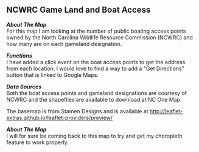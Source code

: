 ## NCWRC Game Land and Boat Access

***About The Map***\
For this map I am looking at the number of public boating access points owned by the North Carolina Wildlife Resource Commission (NCWRC) and how many are on each gameland designation.

***Functions***\
I have added a click event on the boat access points to get the address from each location.  I would love to find a way to add a "Get Directions" button that is linked to Google Maps.

***Data Sources***\
Both the boat access points and gameland designations are courtesy of NCWRC and the shapefiles are available to download at NC One Map.

The basemap is from Stamen Designs and is available at http://leaflet-extras.github.io/leaflet-providers/preview/

***About The Map***\
I will for sure be coming back to this map to try and get my choropleth feature to work properly.
